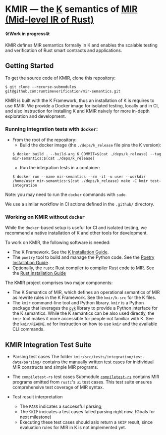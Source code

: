 KMIR &mdash; the [K](http://github.com/kframework) semantics of [MIR (Mid-level IR of Rust)](https://rustc-dev-guide.rust-lang.org/mir/index.html)
=============================================================

🛠️**Work in progress**🛠️

KMIR defines MIR semantics formally in K and enables the scalable testing and verification of Rust smart contracts and applications.

## Getting Started

To get the source code of KMIR, clone this repository:
```
$ git clone --recurse-submodules git@github.com:runtimeverification/mir-semantics.git
```

KMIR is built with the K Framework, thus an installation of K is requires to use KMIR. We provide a Docker image for isolated testing, locally and in CI, and also instruction for installing K and KMIR naively for more in-depth exploration and development.

### Running integration tests with `docker`:

- From the root of the repository:
    - Build the docker image (the `./deps/k_release` file pins the K version):
    ```
    $ docker build . --build-arg K_COMMIT=$(cat ./deps/k_release) --tag mir-semantics:$(cat ./deps/k_release)
    ```
    - Run the integration tests in a container:
    ```
    $ docker run --name mir-semantics --rm -it -u user --workdir /home/user mir-semantics:$(cat ./deps/k_release) make -C kmir test-integration
    ```

Note: you may need to run the `docker` commands with `sudo`.

We use a similar workflow in CI actions defined in the `.github/` directory.

### Working on KMIR without `docker`

While the `docker`-based setup is useful for CI and isolated testing, we recommend a native installation of K and other tools for development.

To work on KMIR, the following software is needed:

- The K Framework. See the [K Installation Guide](https://github.com/runtimeverification/k).
- The `poetry` tool to build and manage the Python code. See the [Poetry Installation Guide](https://python-poetry.org/docs/#installation).
- Optionally, the `rustc` Rust compiler to compiler Rust code to MIR. See the [Rust Installation Guide](https://doc.rust-lang.org/book/ch01-01-installation.html)

The KMIR project comprises two major components:
- The K Semantics of MIR, which defines an operational semantics of MIR as rewrite rules in the K Framework. See the `kmir/k-src` for the K files.
- The `kmir` command-line tool and Python library. `kmir` is a Python package that leverages the [`pyk`](https://github.com/runtimeverification/pyk) library to provide a Python interface for the K semantics. While the K semantics can be also used directly, the `kmir` tool makes it more accessible for people not familiar with K. See the `kmir/README.md` for instruction on how to use `kmir` and the available CLI commands.

## KMIR Integration Test Suite

- Parsing test cases
    The folder `kmir/src/tests/integration/test-data/parsing/` contains the manually written test cases for inidividual MIR constructs and simple MIR programs.
- The `compiletest-rs` test cases Submodule [`compiletest-rs`](https://github.com/runtimeverification/mir-semantics-compiletest/tree/9251b00e38504a6f1279b0ca9f81b90b4964080d) contains MIR programs emitted from `rustc`'s `ui` test cases. This test suite ensures comprehensive test coverage of MIR syntax.

- Test result interpretation
    - The `PASS` indicates a successful parsing;
    - The `SKIP` incicates a test cases failed parsing right now. (Goals for next milestone)
    - Executing these test cases should aslo return a `SKIP` result, since evaluation rules for MIR in K is not implemented yet.
